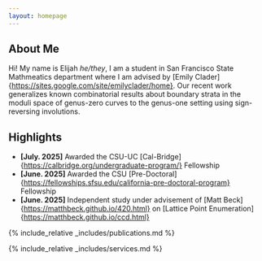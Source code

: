 ```yaml
---
layout: homepage
---
```


## About Me

Hi! My name is Elijah *he/they*, I am a student in San Francisco State Mathmeatics department where I am advised by [Emily Clader]{https://sites.google.com/site/emilyclader/home}. Our recent work generalizes known combinatorial results about boundary strata in the moduli space of genus-zero curves to the genus-one setting using sign-reversing involutions.

<!--- ## Research Interests !-->
## Highlights

- **[July. 2025]** Awarded the CSU-UC [Cal-Bridge]{https://calbridge.org/undergraduate-program/} Fellowship
- **[June. 2025]** Awarded the CSU [Pre-Doctoral]{https://fellowships.sfsu.edu/california-pre-doctoral-program} Fellowship
- **[June. 2025]** Independent study under advisement of [Matt Beck]{https://matthbeck.github.io/420.html} on [Lattice Point Enumeration]{https://matthbeck.github.io/ccd.html}

{% include_relative _includes/publications.md %}

{% include_relative _includes/services.md %}

